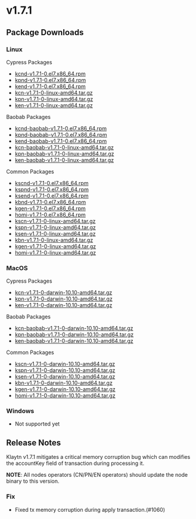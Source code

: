 # v1.7.1

## Package Downloads <a href="#package-downloads" id="package-downloads"></a>

### Linux <a href="#linux" id="linux"></a>

Cypress Packages

* [kcnd-v1.7.1-0.el7.x86\_64.rpm](https://packages.klaytn.net/klaytn/v1.7.1/kcnd-v1.7.1-0.el7.x86\_64.rpm)
* [kpnd-v1.7.1-0.el7.x86\_64.rpm](https://packages.klaytn.net/klaytn/v1.7.1/kpnd-v1.7.1-0.el7.x86\_64.rpm)
* [kend-v1.7.1-0.el7.x86\_64.rpm](https://packages.klaytn.net/klaytn/v1.7.1/kend-v1.7.1-0.el7.x86\_64.rpm)
* [kcn-v1.7.1-0-linux-amd64.tar.gz](https://packages.klaytn.net/klaytn/v1.7.1/kcn-v1.7.1-0-linux-amd64.tar.gz)
* [kpn-v1.7.1-0-linux-amd64.tar.gz](https://packages.klaytn.net/klaytn/v1.7.1/kpn-v1.7.1-0-linux-amd64.tar.gz)
* [ken-v1.7.1-0-linux-amd64.tar.gz](https://packages.klaytn.net/klaytn/v1.7.1/ken-v1.7.1-0-linux-amd64.tar.gz)

Baobab Packages

* [kcnd-baobab-v1.7.1-0.el7.x86\_64.rpm](https://packages.klaytn.net/klaytn/v1.7.1/kcnd-baobab-v1.7.1-0.el7.x86\_64.rpm)
* [kpnd-baobab-v1.7.1-0.el7.x86\_64.rpm](https://packages.klaytn.net/klaytn/v1.7.1/kpnd-baobab-v1.7.1-0.el7.x86\_64.rpm)
* [kend-baobab-v1.7.1-0.el7.x86\_64.rpm](https://packages.klaytn.net/klaytn/v1.7.1/kend-baobab-v1.7.1-0.el7.x86\_64.rpm)
* [kcn-baobab-v1.7.1-0-linux-amd64.tar.gz](https://packages.klaytn.net/klaytn/v1.7.1/kcn-baobab-v1.7.1-0-linux-amd64.tar.gz)
* [kpn-baobab-v1.7.1-0-linux-amd64.tar.gz](https://packages.klaytn.net/klaytn/v1.7.1/kpn-baobab-v1.7.1-0-linux-amd64.tar.gz)
* [ken-baobab-v1.7.1-0-linux-amd64.tar.gz](https://packages.klaytn.net/klaytn/v1.7.1/ken-baobab-v1.7.1-0-linux-amd64.tar.gz)

Common Packages

* [kscnd-v1.7.1-0.el7.x86\_64.rpm](https://packages.klaytn.net/klaytn/v1.7.1/kscnd-v1.7.1-0.el7.x86\_64.rpm)
* [kspnd-v1.7.1-0.el7.x86\_64.rpm](https://packages.klaytn.net/klaytn/v1.7.1/kspnd-v1.7.1-0.el7.x86\_64.rpm)
* [ksend-v1.7.1-0.el7.x86\_64.rpm](https://packages.klaytn.net/klaytn/v1.7.1/ksend-v1.7.1-0.el7.x86\_64.rpm)
* [kbnd-v1.7.1-0.el7.x86\_64.rpm](https://packages.klaytn.net/klaytn/v1.7.1/kbnd-v1.7.1-0.el7.x86\_64.rpm)
* [kgen-v1.7.1-0.el7.x86\_64.rpm](https://packages.klaytn.net/klaytn/v1.7.1/kgen-v1.7.1-0.el7.x86\_64.rpm)
* [homi-v1.7.1-0.el7.x86\_64.rpm](https://packages.klaytn.net/klaytn/v1.7.1/homi-v1.7.1-0.el7.x86\_64.rpm)
* [kscn-v1.7.1-0-linux-amd64.tar.gz](https://packages.klaytn.net/klaytn/v1.7.1/kscn-v1.7.1-0-linux-amd64.tar.gz)
* [kspn-v1.7.1-0-linux-amd64.tar.gz](https://packages.klaytn.net/klaytn/v1.7.1/kspn-v1.7.1-0-linux-amd64.tar.gz)
* [ksen-v1.7.1-0-linux-amd64.tar.gz](https://packages.klaytn.net/klaytn/v1.7.1/ksen-v1.7.1-0-linux-amd64.tar.gz)
* [kbn-v1.7.1-0-linux-amd64.tar.gz](https://packages.klaytn.net/klaytn/v1.7.1/kbn-v1.7.1-0-linux-amd64.tar.gz)
* [kgen-v1.7.1-0-linux-amd64.tar.gz](https://packages.klaytn.net/klaytn/v1.7.1/kgen-v1.7.1-0-linux-amd64.tar.gz)
* [homi-v1.7.1-0-linux-amd64.tar.gz](https://packages.klaytn.net/klaytn/v1.7.1/homi-v1.7.1-0-linux-amd64.tar.gz)

### MacOS <a href="#macos" id="macos"></a>

Cypress Packages

* [kcn-v1.7.1-0-darwin-10.10-amd64.tar.gz](https://packages.klaytn.net/klaytn/v1.7.1/kcn-v1.7.1-0-darwin-10.10-amd64.tar.gz)
* [kpn-v1.7.1-0-darwin-10.10-amd64.tar.gz](https://packages.klaytn.net/klaytn/v1.7.1/kpn-v1.7.1-0-darwin-10.10-amd64.tar.gz)
* [ken-v1.7.1-0-darwin-10.10-amd64.tar.gz](https://packages.klaytn.net/klaytn/v1.7.1/ken-v1.7.1-0-darwin-10.10-amd64.tar.gz)

Baobab Packages

* [kcn-baobab-v1.7.1-0-darwin-10.10-amd64.tar.gz](https://packages.klaytn.net/klaytn/v1.7.1/kcn-baobab-v1.7.1-0-darwin-10.10-amd64.tar.gz)
* [kpn-baobab-v1.7.1-0-darwin-10.10-amd64.tar.gz](https://packages.klaytn.net/klaytn/v1.7.1/kpn-baobab-v1.7.1-0-darwin-10.10-amd64.tar.gz)
* [ken-baobab-v1.7.1-0-darwin-10.10-amd64.tar.gz](https://packages.klaytn.net/klaytn/v1.7.1/ken-baobab-v1.7.1-0-darwin-10.10-amd64.tar.gz)

Common Packages

* [kscn-v1.7.1-0-darwin-10.10-amd64.tar.gz](https://packages.klaytn.net/klaytn/v1.7.1/kscn-v1.7.1-0-darwin-10.10-amd64.tar.gz)
* [kspn-v1.7.1-0-darwin-10.10-amd64.tar.gz](https://packages.klaytn.net/klaytn/v1.7.1/kspn-v1.7.1-0-darwin-10.10-amd64.tar.gz)
* [ksen-v1.7.1-0-darwin-10.10-amd64.tar.gz](https://packages.klaytn.net/klaytn/v1.7.1/ksen-v1.7.1-0-darwin-10.10-amd64.tar.gz)
* [kbn-v1.7.1-0-darwin-10.10-amd64.tar.gz](https://packages.klaytn.net/klaytn/v1.7.1/kbn-v1.7.1-0-darwin-10.10-amd64.tar.gz)
* [kgen-v1.7.1-0-darwin-10.10-amd64.tar.gz](https://packages.klaytn.net/klaytn/v1.7.1/kgen-v1.7.1-0-darwin-10.10-amd64.tar.gz)
* [homi-v1.7.1-0-darwin-10.10-amd64.tar.gz](https://packages.klaytn.net/klaytn/v1.7.1/homi-v1.7.1-0-darwin-10.10-amd64.tar.gz)

### Windows <a href="#windows" id="windows"></a>

* Not supported yet

## Release Notes <a href="#release-notes" id="release-notes"></a>

Klaytn v1.7.1 mitigates a critical memory corruption bug which can modifies the accountKey field of transaction during processing it.

**NOTE**: All nodes operators (CN/PN/EN operators) should update the node binary to this version.

### Fix

* Fixed tx memory corruption during apply transaction.(#1060)
